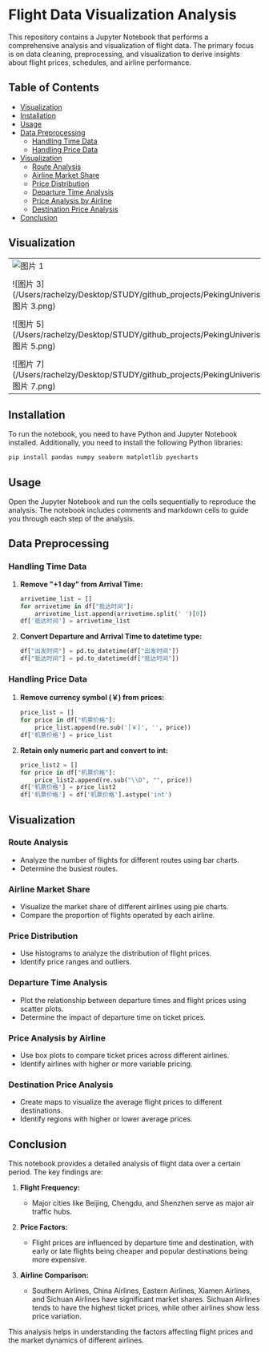 # Flight Data Visualization Analysis

This repository contains a Jupyter Notebook that performs a comprehensive analysis and visualization of flight data. The primary focus is on data cleaning, preprocessing, and visualization to derive insights about flight prices, schedules, and airline performance.

## Table of Contents

- [Visualization](#Visualization)
- [Installation](#installation)
- [Usage](#usage)
- [Data Preprocessing](#data-preprocessing)
  - [Handling Time Data](#handling-time-data)
  - [Handling Price Data](#handling-price-data)
- [Visualization](#visualization)
  - [Route Analysis](#route-analysis)
  - [Airline Market Share](#airline-market-share)
  - [Price Distribution](#price-distribution)
  - [Departure Time Analysis](#departure-time-analysis)
  - [Price Analysis by Airline](#price-analysis-by-airline)
  - [Destination Price Analysis](#destination-price-analysis)
- [Conclusion](#conclusion)

## Visualization

|                                                              |                                                              |
| ------------------------------------------------------------ | ------------------------------------------------------------ |
| <img src="/Users/rachelzy/Desktop/STUDY/github_projects/PekingUniveristy_data_visualization/img/图片 1.png" alt="图片 1" style="zoom:100%;" /> | <img src="/Users/rachelzy/Desktop/STUDY/github_projects/PekingUniveristy_data_visualization/img/图片 2.png" alt="图片 2" style="zoom:100%;" /> |
|                                                              |                                                              |
| ![图片 3](/Users/rachelzy/Desktop/STUDY/github_projects/PekingUniveristy_data_visualization/img/图片 3.png) | ![图片 4](/Users/rachelzy/Desktop/STUDY/github_projects/PekingUniveristy_data_visualization/img/图片 4.png) |
|                                                              |                                                              |
| ![图片 5](/Users/rachelzy/Desktop/STUDY/github_projects/PekingUniveristy_data_visualization/img/图片 5.png) | ![图片 6](/Users/rachelzy/Desktop/STUDY/github_projects/PekingUniveristy_data_visualization/img/图片 6.png) |
|                                                              |                                                              |
| ![图片 7](/Users/rachelzy/Desktop/STUDY/github_projects/PekingUniveristy_data_visualization/img/图片 7.png) |                                                              |



## Installation

To run the notebook, you need to have Python and Jupyter Notebook installed. Additionally, you need to install the following Python libraries:

```bash
pip install pandas numpy seaborn matplotlib pyecharts
```

## Usage

Open the Jupyter Notebook and run the cells sequentially to reproduce the analysis. The notebook includes comments and markdown cells to guide you through each step of the analysis.

## Data Preprocessing

### Handling Time Data

1. **Remove "+1 day" from Arrival Time:**
    ```python
    arrivetime_list = []
    for arrivetime in df["抵达时间"]:
        arrivetime_list.append(arrivetime.split(' ')[0])
    df['抵达时间'] = arrivetime_list
    ```

2. **Convert Departure and Arrival Time to datetime type:**
    ```python
    df["出发时间"] = pd.to_datetime(df["出发时间"])
    df["抵达时间"] = pd.to_datetime(df["抵达时间"])
    ```

### Handling Price Data

1. **Remove currency symbol (￥) from prices:**
    ```python
    price_list = []
    for price in df["机票价格"]:
        price_list.append(re.sub('[￥]', '', price))
    df['机票价格'] = price_list
    ```

2. **Retain only numeric part and convert to int:**
    ```python
    price_list2 = []
    for price in df["机票价格"]:
        price_list2.append(re.sub("\\D", "", price))
    df['机票价格'] = price_list2
    df['机票价格'] = df['机票价格'].astype('int')
    ```

## Visualization

### Route Analysis

- Analyze the number of flights for different routes using bar charts.
- Determine the busiest routes.

### Airline Market Share

- Visualize the market share of different airlines using pie charts.
- Compare the proportion of flights operated by each airline.

### Price Distribution

- Use histograms to analyze the distribution of flight prices.
- Identify price ranges and outliers.

### Departure Time Analysis

- Plot the relationship between departure times and flight prices using scatter plots.
- Determine the impact of departure time on ticket prices.

### Price Analysis by Airline

- Use box plots to compare ticket prices across different airlines.
- Identify airlines with higher or more variable pricing.

### Destination Price Analysis

- Create maps to visualize the average flight prices to different destinations.
- Identify regions with higher or lower average prices.

## Conclusion

This notebook provides a detailed analysis of flight data over a certain period. The key findings are:

1. **Flight Frequency:**
    - Major cities like Beijing, Chengdu, and Shenzhen serve as major air traffic hubs.
  
2. **Price Factors:**
    - Flight prices are influenced by departure time and destination, with early or late flights being cheaper and popular destinations being more expensive.
  
3. **Airline Comparison:**
    - Southern Airlines, China Airlines, Eastern Airlines, Xiamen Airlines, and Sichuan Airlines have significant market shares. Sichuan Airlines tends to have the highest ticket prices, while other airlines show less price variation.

This analysis helps in understanding the factors affecting flight prices and the market dynamics of different airlines.